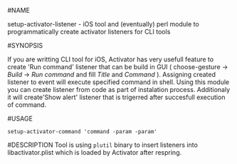 #NAME 

setup-activator-listener - iOS tool and (eventually) perl module to programmatically create activator listeners for CLI tools

#SYNOPSIS

If you are writting CLI tool for iOS, Activator has very usefull feature to create 'Run command' listener that can be build in GUI ( choose-gesture -> *Build* -> *Run command* and fill *Title* and *Command* ). Assigning created listener to event will execute specified command in shell. Using this module you can create listener from code as part of instalation process. Additionaly it will create'Show alert' listener that is trigerred after succesfull execution of command.

#USAGE

```
setup-activator-command 'command -param -param'
```

#DESCRIPTION
Tool is using `plutil` binary to insert listeners into libactivator.plist which is loaded by Activator after respring. 